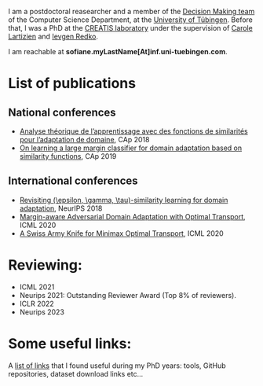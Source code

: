 I am a postdoctoral reasearcher and a member of the [Decision Making team](https://uni-tuebingen.de/en/fakultaeten/mathematisch-naturwissenschaftliche-fakultaet/fachbereiche/informatik/lehrstuehle/decision-making/) of the Computer Science Department, at the [University of Tübingen](https://uni-tuebingen.de/en/university/). Before that, I was a PhD at the [CREATIS laboratory](https://www.creatis.insa-lyon.fr/site7/en) under the supervision of [Carole Lartizien](https://www.creatis.insa-lyon.fr/~lartizien/) and [Ievgen Redko](https://ievred.github.io/). 

I am reachable at **sofiane.myLastName[At]inf.uni-tuebingen.com**.

# List of publications

## National conferences
* [Analyse théorique de l’apprentissage avec des fonctions de similarités pour l’adaptation de domaine](https://hal.archives-ouvertes.fr/hal-02063285), CAp 2018
* [On learning a large margin classifier for domain adaptation based on similarity functions](https://hal.archives-ouvertes.fr/hal-02343988), CAp 2019

## International conferences
* [Revisiting (\epsilon, \gamma, \tau)-similarity learning for domain adaptation](https://papers.nips.cc/paper/7969-revisiting-epsilon-gamma-tau-similarity-learning-for-domain-adaptation), NeurIPS 2018
* [Margin-aware Adversarial Domain Adaptation with Optimal Transport](http://proceedings.mlr.press/v119/dhouib20b.html), ICML 2020
* [A Swiss Army Knife for Minimax Optimal Transport](http://proceedings.mlr.press/v119/dhouib20a.html), ICML 2020

# Reviewing:
* ICML 2021
* Neurips 2021: Outstanding Reviewer Award (Top 8% of reviewers).
* ICLR 2022
* Neurips 2023

# Some useful links:
A [list of links](useful_links.md) that I found useful during my PhD years: tools, GitHub repositories, dataset download links etc...

